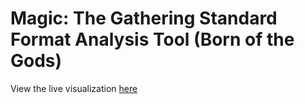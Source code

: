 Magic: The Gathering Standard Format Analysis Tool (Born of the Gods)
=========

View the live visualization [here](http://run.plnkr.co/plunks/KtxpXtw6JAB0D769QtG7/)
